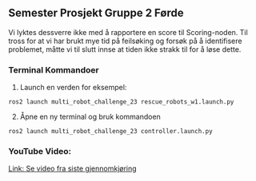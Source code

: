 ## Semester Prosjekt Gruppe 2 Førde

Vi lyktes dessverre ikke med å rapportere en score til Scoring-noden. 
Til tross for at vi har brukt mye tid på feilsøking og forsøk på å identifisere problemet, 
måtte vi til slutt innse at tiden ikke strakk til for å løse dette.

### Terminal Kommandoer

1. Launch en verden for eksempel:
```
ros2 launch multi_robot_challenge_23 rescue_robots_w1.launch.py
```
2. Åpne en ny terminal og bruk kommandoen
```
ros2 launch multi_robot_challenge_23 controller.launch.py
```

### YouTube Video: 
[Link: Se video fra siste gjennomkjøring](https://www.youtube.com/watch?v=G3LpK3-0h90)

